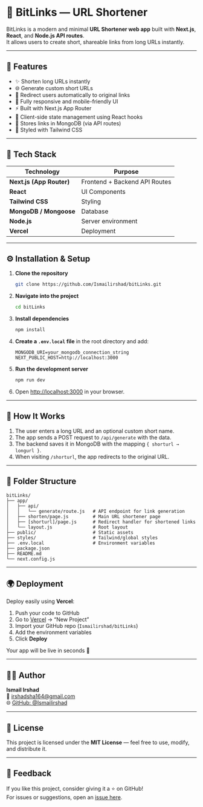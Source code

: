 # 🔗 BitLinks — URL Shortener

BitLinks is a modern and minimal **URL Shortener web app** built with **Next.js**, **React**, and **Node.js API routes**.  
It allows users to create short, shareable links from long URLs instantly.

---

## 🚀 Features

- ✨ Shorten long URLs instantly  
- 🌐 Generate custom short URLs  
- 🔁 Redirect users automatically to original links  
- 📱 Fully responsive and mobile-friendly UI  
- ⚡ Built with Next.js App Router  
- 🧠 Client-side state management using React hooks  
- 💾 Stores links in MongoDB (via API routes)  
- 🎨 Styled with Tailwind CSS  

---

## 🧩 Tech Stack

| Technology | Purpose |
|-------------|----------|
| **Next.js (App Router)** | Frontend + Backend API Routes |
| **React** | UI Components |
| **Tailwind CSS** | Styling |
| **MongoDB / Mongoose** | Database |
| **Node.js** | Server environment |
| **Vercel** | Deployment |

---

## ⚙️ Installation & Setup

1. **Clone the repository**
   ```bash
   git clone https://github.com/Ismailirshad/bitLinks.git
   ```

2. **Navigate into the project**
   ```bash
   cd bitLinks
   ```

3. **Install dependencies**
   ```bash
   npm install
   ```

4. **Create a `.env.local` file** in the root directory and add:
   ```env
   MONGODB_URI=your_mongodb_connection_string
   NEXT_PUBLIC_HOST=http://localhost:3000
   ```

5. **Run the development server**
   ```bash
   npm run dev
   ```

6. Open [http://localhost:3000](http://localhost:3000) in your browser.

---

## 🧠 How It Works

1. The user enters a long URL and an optional custom short name.  
2. The app sends a POST request to `/api/generate` with the data.  
3. The backend saves it in MongoDB with the mapping `{ shorturl → longurl }`.  
4. When visiting `/shorturl`, the app redirects to the original URL.  

---

## 🧱 Folder Structure

```
bitLinks/
├── app/
│   ├── api/
│   │   └── generate/route.js   # API endpoint for link generation
│   ├── shorten/page.js         # Main URL shortener page
│   ├── [shorturl]/page.js      # Redirect handler for shortened links
│   └── layout.js               # Root layout
├── public/                     # Static assets
├── styles/                     # Tailwind/global styles
├── .env.local                  # Environment variables
├── package.json
├── README.md
└── next.config.js
```

---

## 🌍 Deployment

Deploy easily using **Vercel**:

1. Push your code to GitHub  
2. Go to [Vercel](https://vercel.com) → “New Project”  
3. Import your GitHub repo (`Ismailirshad/bitLinks`)  
4. Add the environment variables  
5. Click **Deploy**

Your app will be live in seconds 🚀

---

## 🧑‍💻 Author

**Ismail Irshad**  
📧 [irshadsha164@gmail.com](mailto:irshadsha164@gmail.com)  
🌐 [GitHub: @Ismailirshad](https://github.com/Ismailirshad)

---

## 🪪 License

This project is licensed under the **MIT License** — feel free to use, modify, and distribute it.

---

## 💬 Feedback

If you like this project, consider giving it a ⭐ on GitHub!  
For issues or suggestions, open an [issue here](https://github.com/Ismailirshad/bitLinks/issues).
